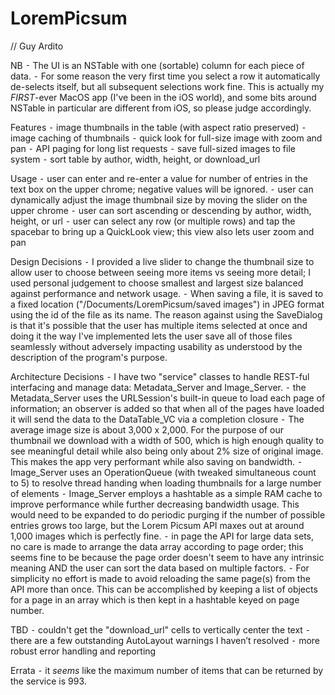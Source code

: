 # LoremPicsum


// Guy Ardito


NB
	⁃	The UI is an NSTable with one (sortable) column for each piece of data.
	⁃	For some reason the very first time you select a row it automatically de-selects itself, but all subsequent selections work fine.  This is actually my *FIRST*-ever MacOS app (I've been in the iOS world), and some bits around NSTable in particular are different from iOS, so please judge accordingly.



Features
	⁃	image thumbnails in the table (with aspect ratio preserved)
	⁃	image caching of thumbnails
	⁃	quick look for full-size image with zoom and pan
	⁃	API paging for long list requests
	⁃	save full-sized images to file system
	⁃	sort table by author, width, height, or download_url



Usage
	⁃	user can enter and re-enter a value for number of entries in the text box on the upper chrome; negative values will be ignored.
	⁃	user can dynamically adjust the image thumbnail size by moving the slider on the upper chrome
	⁃	user can sort ascending or descending by author, width, height, or url
	⁃	user can select any row (or multiple rows) and tap the spacebar to bring up a QuickLook view; this view also lets user zoom and pan


Design Decisions
	⁃	I provided a live slider to change the thumbnail size to allow user to choose between seeing more items vs seeing more detail; I used personal judgement to choose smallest and largest size balanced against performance and network usage.
	⁃	When saving a file, it is saved to a fixed location ("/Documents/LoremPicsum/saved images") in JPEG format using the id of the file as its name.  The reason against using the SaveDialog is that it's possible that the user has multiple items selected at once and doing it the way I've implemented lets the user save all of those files seamlessly without adversely impacting usability as understood by the description of the program's purpose.


Architecture Decisions
	⁃	I have two "service" classes to handle REST-ful interfacing and manage data: Metadata_Server and Image_Server.
	⁃	the Metadata_Server uses the URLSession's built-in queue to load each page of information; an observer is added so that when all of the pages have loaded it will send the data to the DataTable_VC via a completion closure
	⁃	The average image size is about 3,000 x 2,000.  For the purpose of our thumbnail we download with a width of 500, which is high enough quality to see meaningful detail while also being only about 2% size of original image.  This makes the app very performant while also saving on bandwidth.
	⁃	Image_Server uses an OperationQueue (with tweaked simultaneous count to 5) to resolve thread handing when loading thumbnails for a large number of elements
	⁃	Image_Server employs a hashtable as a simple RAM cache to improve performance while further decreasing bandwidth usage.  This would need to be expanded to do periodic purging if the number of possible entries grows too large, but the Lorem Picsum API maxes out at around 1,000 images which is perfectly fine.
	⁃	in page the API for large data sets, no care is made to arrange the data array according to page order; this seems fine to be because the page order doesn't seem to have any intrinsic meaning AND the user can sort the data based on multiple factors.
	⁃	For simplicity no effort is made to avoid reloading the same page(s) from the API more than once.  This can be accomplished by keeping a list of objects for a page in an array which is then kept in a hashtable keyed on page number.



TBD
	⁃	couldn't get the "download_url" cells to vertically center the text
	⁃	there are a few outstanding AutoLayout warnings I haven’t resolved
	⁃	more robust error handling and reporting


Errata
	⁃	it *seems* like the maximum number of items that can be returned by the service is 993.

